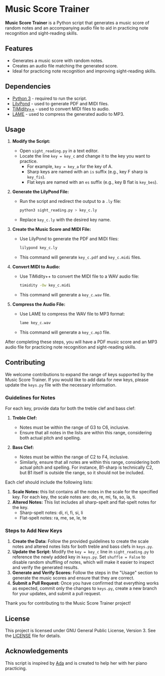 # Music Score Trainer

**Music Score Trainer** is a Python script that generates a music score of
random notes and an accompanying audio file to aid in practicing note
recognition and sight-reading skills.

## Features
- Generates a music score with random notes.
- Creates an audio file matching the generated score.
- Ideal for practicing note recognition and improving sight-reading skills.

## Dependencies
- [Python 3](https://www.python.org/) - required to run the script.
- [LilyPond](http://lilypond.org/) - used to generate PDF and MIDI files.
- [TiMidity++](https://timidity.sourceforge.net/) - used to convert MIDI files
  to audio.
- [LAME](http://lame.sourceforge.net/) - used to compress the generated audio to
  MP3.

## Usage

1. **Modify the Script:**
   - Open `sight_reading.py` in a text editor.
   - Locate the line `key = key_c` and change it to the key you want to
     practice.
     - For example, `key = key_a` for the key of A.
     - Sharp keys are named with an `is` suffix (e.g., key F sharp is
       `key_fis`).
     - Flat keys are named with an `es` suffix (e.g., key B flat is `key_bes`).

2. **Generate the LilyPond File:**
   - Run the script and redirect the output to a `.ly` file:
     ```bash
     python3 sight_reading.py > key_c.ly
     ```
   - Replace `key_c.ly` with the desired key name.

3. **Create the Music Score and MIDI File:**
   - Use LilyPond to generate the PDF and MIDI files:
     ```bash
     lilypond key_c.ly
     ```
   - This command will generate `key_c.pdf` and `key_c.midi` files.

4. **Convert MIDI to Audio:**
   - Use TiMidity++ to convert the MIDI file to a WAV audio file:
     ```bash
     timidity -Ow key_c.midi
     ```
   - This command will generate a `key_c.wav` file.

5. **Compress the Audio File:**
   - Use LAME to compress the WAV file to MP3 format:
     ```bash
     lame key_c.wav
     ```
   - This command will generate a `key_c.mp3` file.

After completing these steps, you will have a PDF music score and an MP3 audio
file for practicing note recognition and sight-reading skills.

## Contributing

We welcome contributions to expand the range of keys supported by the Music
Score Trainer. If you would like to add data for new keys, please update the
`keys.py` file with the necessary information.

### Guidelines for Notes

For each key, provide data for both the treble clef and bass clef:

1. **Treble Clef:**
   - Notes must be within the range of G3 to C6, inclusive.
   - Ensure that all notes in the lists are within this range, considering both
     actual pitch and spelling.

2. **Bass Clef:**
   - Notes must be within the range of C2 to F4, inclusive.
   - Similarly, ensure that all notes are within this range, considering both
     actual pitch and spelling. For instance, B1-sharp is technically C2, but B1
     itself is outside the range, so it should not be included.

Each clef should include the following lists:

1. **Scale Notes:** this list contains all the notes in the scale for the
   specified key. For each key, the scale notes are: do, re, mi, fa, so, la, ti.
2. **Altered Notes:** This list includes all sharp-spelt and flat-spelt notes
   for the key.
   - Sharp-spelt notes: di, ri, fi, si, li
   - Flat-spelt notes: ra, me, se, le, te

### Steps to Add New Keys

1. **Create the Data:** Follow the provided guidelines to create the
   scale notes and altered notes lists for both treble and bass clefs in
   `keys.py`.
2. **Update the Script:** Modify the `key = key_c` line in `sight_reading.py` to
   reference the newly added key in `keys.py`. Set `shuffle = False` to disable
   random shuffling of notes, which will make it easier to inspect and verify
   the generated results.
3. **Generate and Verify Scores:** Follow the steps in the "Usage" section to
   generate the music scores and ensure that they are correct.
4. **Submit a Pull Request:** Once you have confirmed that everything works as
   expected, commit only the changes to `keys.py`, create a new branch for your
   updates, and submit a pull request.

Thank you for contributing to the Music Score Trainer project!

## License
This project is licensed under GNU General Public License, Version 3. See the
[LICENSE](LICENSE) file for details.

## Acknowledgements
This script is inspired by [Ada](https://github.com/adaext) and is created to
help her with her piano practicing.

